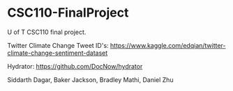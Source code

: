 # CSC110-FinalProject
U of T CSC110 final project.

Twitter Climate Change Tweet ID's: https://www.kaggle.com/edqian/twitter-climate-change-sentiment-dataset

Hydrator: https://github.com/DocNow/hydrator

Siddarth Dagar, Baker Jackson, Bradley Mathi, Daniel Zhu
